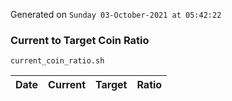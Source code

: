 Generated on `Sunday 03-October-2021 at 05:42:22`

### Current to Target Coin Ratio
`current_coin_ratio.sh`

Date|Current|Target|Ratio
---|---|---|---
